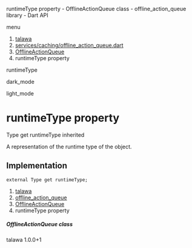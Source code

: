 




runtimeType property - OfflineActionQueue class - offline\_action\_queue library - Dart API







menu

1. [talawa](../../index.html)
2. [services/caching/offline\_action\_queue.dart](../../services_caching_offline_action_queue/services_caching_offline_action_queue-library.html)
3. [OfflineActionQueue](../../services_caching_offline_action_queue/OfflineActionQueue-class.html)
4. runtimeType property

runtimeType


dark\_mode

light\_mode




# runtimeType property


Type
get
runtimeType
inherited

A representation of the runtime type of the object.


## Implementation

```
external Type get runtimeType;
```


 


1. [talawa](../../index.html)
2. [offline\_action\_queue](../../services_caching_offline_action_queue/services_caching_offline_action_queue-library.html)
3. [OfflineActionQueue](../../services_caching_offline_action_queue/OfflineActionQueue-class.html)
4. runtimeType property

##### OfflineActionQueue class





talawa
1.0.0+1






